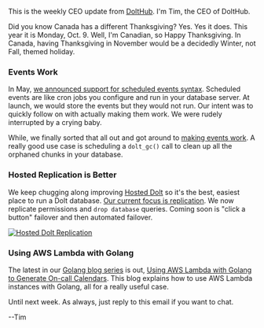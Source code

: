 This is the weekly CEO update from [DoltHub](https://www.dolthub.com/). I'm Tim, the CEO of DoltHub. 

Did you know Canada has a different Thanksgiving? Yes. Yes it does. This year it is Monday, Oct. 9. Well, I'm Canadian, so Happy Thanksgiving. In Canada, having Thanksgiving in November would be a decidedly Winter, not Fall, themed holiday. 

### Events Work

In May, [we announced support for scheduled events syntax](https://www.dolthub.com/blog/2023-05-30-introducing-dolt-events/). Scheduled events are like cron jobs you configure and run in your database server. At launch, we would store the events but they would not run. Our intent was to quickly follow on with actually making them work. We were rudely interrupted by a crying baby.

While, we finally sorted that all out and got around to [making events work](https://www.dolthub.com/blog/2023-10-02-scheduled-events/). A really good use case is scheduling a `dolt_gc()` call to clean up all the orphaned chunks in your database.

### Hosted Replication is Better

We keep chugging along improving [Hosted Dolt](https://hosted.doltdb.com) so it's the best, easiest place to run a Dolt database. [Our current focus is replication](https://www.dolthub.com/blog/2023-12-04-replication-updates/). We now replicate permissions and `drop database` queries. Coming soon is "click a button" failover and then automated failover. 

[![Hosted Dolt Replication](../images/hosted-dolt-replication.png)](https://www.dolthub.com/blog/2023-12-04-replication-updates/)

### Using AWS Lambda with Golang

The latest in our [Golang blog series](https://www.dolthub.com/blog/?q=golang) is out, [Using AWS Lambda with Golang to Generate On-call Calendars](https://www.dolthub.com/blog/2023-09-29-go-aws-on-call-schedule/). This blog explains how to use AWS Lambda instances with Golang, all for a really useful case. 

Until next week. As always, just reply to this email if you want to chat.

--Tim
